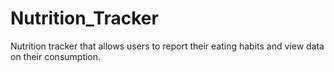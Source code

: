 # Nutrition_Tracker
Nutrition tracker that allows users to report their eating habits and view data on their consumption. 

